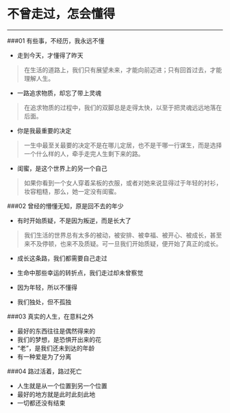 ﻿# 不曾走过，怎会懂得


---
###01 有些事，不经历，我永远不懂

- 走到今天，才懂得了昨天

> 在生活的道路上，我们只有展望未来，才能向前迈进；只有回首过去，才能理解人生。

- 一路追求物质，却忘了带上灵魂

> 在追求物质的过程中，我们的双脚总是走得太快，以至于把灵魂远远地落在后面。

- 你是我最重要的决定

> 一生中最至关最要的决定不是在哪儿定居，也不是干哪一行谋生，而是选择一个什么样的人，牵手走完人生剩下来的路。

- 闺蜜，是这个世界上的另一个自己

> 如果你看到一个女人穿着呆板的衣服，或者对她来说显得过于年轻的衬衫，妆容粗糙，那么，她一定没有闺蜜。

###02 曾经的懵懂无知，原是回不去的年少


- 有时开始质疑，不是因为叛逆，而是长大了

>我们生活的世界总有太多的被动，被安排、被幸福、被开心、被成长，甚至来不及停顿，也来不及质疑。可一旦我们开始质疑，便开始了真正的成长。

- 成长这条路，我们都需要自己走过

- 生命中那些幸运的转折点，我们走过却未曾察觉

- 因为年轻，所以不懂得

- 我们独处，但不孤独

###03 真实的人生，在意料之外

- 最好的东西往往是偶然得来的
- 我们的梦想，是恐惧开出来的花
- “老”，是我们还未到达的年龄
- 有一种爱是为了分离

###04 路过活着，路过死亡
- 人生就是从一个位置到另一个位置
- 最好的地方就是此时此刻此地
- 一切都还没有结束







